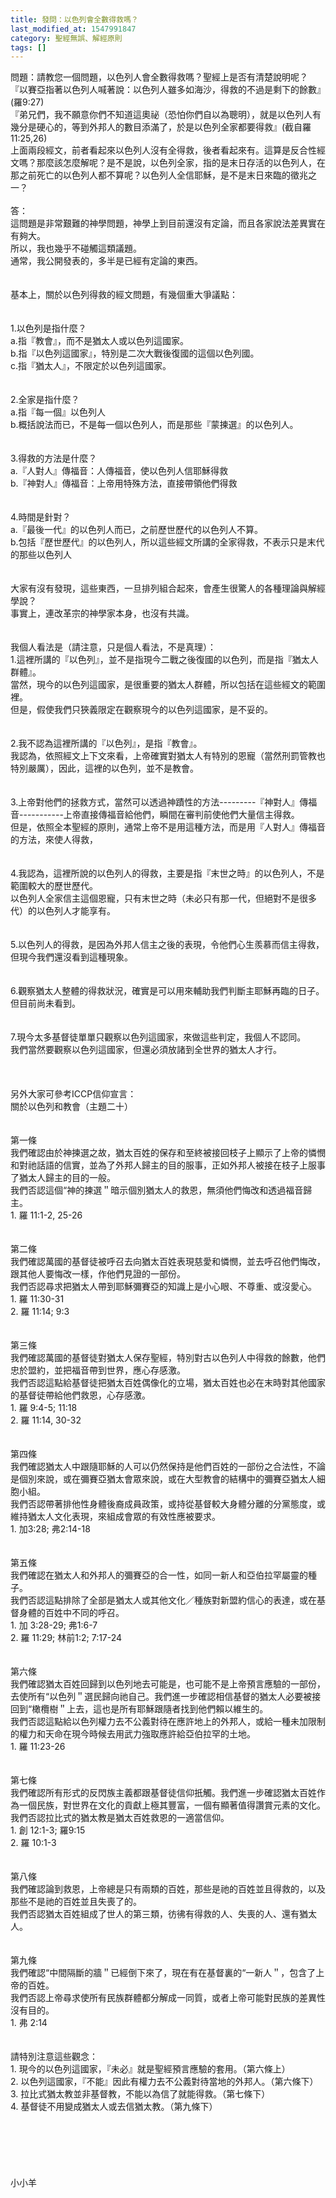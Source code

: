 ```yaml
---
title: 發問：以色列會全數得救嗎？
last_modified_at: 1547991847
category: 聖經無誤、解經原則
tags: []
---
```


<p>問題：請教您一個問題，以色列人會全數得救嗎？聖經上是否有清楚說明呢？<br/>『以賽亞指著以色列人喊著說：以色列人雖多如海沙，得救的不過是剩下的餘數』(羅9:27)<br/>『弟兄們，我不願意你們不知道這奧祕（恐怕你們自以為聰明），就是以色列人有幾分是硬心的，等到外邦人的數目添滿了，於是以色列全家都要得救』(截自羅11:25,26)<br/>上面兩段經文，前者看起來以色列人沒有全得救，後者看起來有。這算是反合性經文嗎？那麼該怎麼解呢？是不是說，以色列全家，指的是末日存活的以色列人，在那之前死亡的以色列人都不算呢？以色列人全信耶穌，是不是末日來臨的徵兆之一？<br/><!--more--><br/>答：<br/>這問題是非常艱難的神學問題，神學上到目前還沒有定論，而且各家說法差異實在有夠大。<br/>所以，我也幾乎不碰觸這類議題。<br/>通常，我公開發表的，多半是已經有定論的東西。<br/> <br/><br/>基本上，關於以色列得救的經文問題，有幾個重大爭議點：<br/><br/> <br/>1.以色列是指什麼？<br/>a.指『教會』，而不是猶太人或以色列這國家。<br/>b.指『以色列這國家』，特別是二次大戰後復國的這個以色列國。<br/>c.指『猶太人』，不限定於以色列這國家。<br/> <br/><br/>2.全家是指什麼？<br/>a.指『每一個』以色列人<br/>b.概括說法而已，不是每一個以色列人，而是那些『蒙揀選』的以色列人。<br/> <br/><br/>3.得救的方法是什麼？<br/>a.『人對人』傳福音：人傳福音，使以色列人信耶穌得救<br/>b.『神對人』傳福音：上帝用特殊方法，直接帶領他們得救<br/> <br/><br/>4.時間是針對？<br/>a.『最後一代』的以色列人而已，之前歷世歷代的以色列人不算。<br/>b.包括『歷世歷代』的以色列人，所以這些經文所講的全家得救，不表示只是末代的那些以色列人<br/> <br/><br/>大家有沒有發現，這些東西，一旦排列組合起來，會產生很驚人的各種理論與解經學說？<br/>事實上，連改革宗的神學家本身，也沒有共識。<br/> <br/><br/>我個人看法是（請注意，只是個人看法，不是真理）：<br/>1.這裡所講的『以色列』，並不是指現今二戰之後復國的以色列，而是指『猶太人群體』。<br/>當然，現今的以色列這國家，是很重要的猶太人群體，所以包括在這些經文的範圍裡。<br/>但是，假使我們只狹義限定在觀察現今的以色列這國家，是不妥的。<br/> <br/><br/>2.我不認為這裡所講的『以色列』，是指『教會』。<br/>我認為，依照經文上下文來看，上帝確實對猶太人有特別的恩寵（當然刑罰管教也特別嚴厲），因此，這裡的以色列，並不是教會。<br/> <br/><br/>3.上帝對他們的拯救方式，當然可以透過神蹟性的方法---------『神對人』傳福音-----------上帝直接傳福音給他們，瞬間在審判前使他們大量信主得救。<br/>但是，依照全本聖經的原則，通常上帝不是用這種方法，而是用『人對人』傳福音的方法，來使人得救，<br/> <br/><br/>4.我認為，這裡所說的以色列人的得救，主要是指『末世之時』的以色列人，不是範圍較大的歷世歷代。<br/>以色列人全家信主這個恩寵，只有末世之時（未必只有那一代，但絕對不是很多代）的以色列人才能享有。<br/> <br/><br/>5.以色列人的得救，是因為外邦人信主之後的表現，令他們心生羨慕而信主得救，但現今我們還沒看到這種現象。<br/> <br/><br/>6.觀察猶太人整體的得救狀況，確實是可以用來輔助我們判斷主耶穌再臨的日子。但目前尚未看到。<br/> <br/><br/>7.現今太多基督徒單單只觀察以色列這國家，來做這些判定，我個人不認同。<br/>我們當然要觀察以色列這國家，但還必須放諸到全世界的猶太人才行。<br/> <br/> <br/> <br/>另外大家可參考ICCP信仰宣言：<br/>關於以色列和教會（主題二十）<br/><br/><br/>第一條<br/>我們確認由於神揀選之故，猶太百姓的保存和至終被接回枝子上顯示了上帝的憐憫和對祂話語的信實，並為了外邦人歸主的目的服事，正如外邦人被接在枝子上服事了猶太人歸主的目的一般。<br/>我們否認這個“神的揀選＂暗示個別猶太人的救恩，無須他們悔改和透過福音歸主。<br/>1. 羅 11:1-2, 25-26<br/><br/><br/>第二條<br/>我們確認萬國的基督徒被呼召去向猶太百姓表現慈愛和憐憫，並去呼召他們悔改，跟其他人要悔改一樣，作他們見證的一部份。<br/>我們否認尋求把猶太人帶到耶穌彌賽亞的知識上是小心眼、不尊重、或沒愛心。<br/>1. 羅 11:30-31<br/>2. 羅 11:14; 9:3<br/><br/><br/>第三條<br/>我們確認萬國的基督徒對猶太人保存聖經，特別對古以色列人中得救的餘數，他們忠於盟約，並把福音帶到世界，應心存感激。<br/>我們否認這點給基督徒把猶太百姓偶像化的立場，猶太百姓也必在末時對其他國家的基督徒帶給他們救恩，心存感激。<br/>1. 羅 9:4-5; 11:18<br/>2. 羅 11:14, 30-32<br/><br/><br/>第四條<br/>我們確認猶太人中跟隨耶穌的人可以仍然保持是他們百姓的一部份之合法性，不論是個別來說，或在彌賽亞猶太會眾來說，或在大型教會的結構中的彌賽亞猶太人細胞小組。<br/>我們否認帶著排他性身體後裔成員政策，或持從基督較大身體分離的分黨態度，或維持猶太人文化表現，來組成會眾的有效性應被要求。<br/>1. 加3:28; 弗2:14-18<br/><br/><br/>第五條<br/>我們確認在猶太人和外邦人的彌賽亞的合一性，如同一新人和亞伯拉罕屬靈的種子。<br/>我們否認這點排除了全部是猶太人或其他文化／種族對新盟約信心的表達，或在基督身體的百姓中不同的呼召。<br/>1. 加 3:28-29; 弗1:6-7<br/>2. 羅 11:29; 林前1:2; 7:17-24<br/><br/><br/>第六條<br/>我們確認猶太百姓回歸到以色列地去可能是，也可能不是上帝預言應驗的一部份，去使所有“以色列＂選民歸向祂自己。我們進一步確認相信基督的猶太人必要被接回到“橄欖樹＂上去，這也是所有耶穌跟隨者找到他們賴以維生的。<br/>我們否認這點給以色列權力去不公義對待在應許地上的外邦人，或給一種未加限制的權力和天命在現今時候去用武力強取應許給亞伯拉罕的土地。<br/>1. 羅 11:23-26<br/><br/><br/>第七條<br/>我們確認所有形式的反閃族主義都跟基督徒信仰扺觸。我們進一步確認猶太百姓作為一個民族，對世界在文化的貢獻上極其豐富，一個有顯著值得讚賞元素的文化。<br/>我們否認拉比式的猶太教是猶太百姓救恩的一適當信仰。<br/>1. 創 12:1-3; 羅9:15<br/>2. 羅 10:1-3<br/><br/><br/>第八條<br/>我們確認論到救恩，上帝總是只有兩類的百姓，那些是祂的百姓並且得救的，以及那些不是祂的百姓並且失喪了的。<br/>我們否認猶太百姓組成了世人的第三類，彷彿有得救的人、失喪的人、還有猶太人。<br/><br/><br/>第九條<br/>我們確認“中間隔斷的牆＂已經倒下來了，現在有在基督裏的“一新人＂，包含了上帝的百姓。<br/>我們否認上帝尋求使所有民族群體都分解成一同質，或者上帝可能對民族的差異性沒有目的。<br/>1. 弗 2:14<br/><br/><br/>請特別注意這些觀念：<br/>1.	現今的以色列這國家，『未必』就是聖經預言應驗的套用。（第六條上）<br/>2.	以色列這國家，『不能』因此有權力去不公義對待當地的外邦人。（第六條下）<br/>3.	拉比式猶太教並非基督教，不能以為信了就能得救。（第七條下）<br/>4.	基督徒不用變成猶太人或去信猶太教。（第九條下）<br/><br/><br/><br/><br/><br/><br/>小小羊<br/><br/><br/><br/><br/>
</p>
